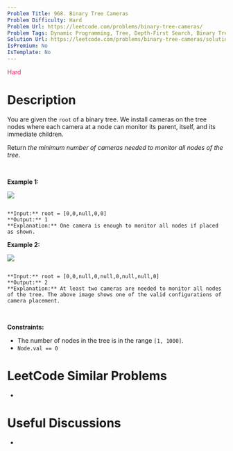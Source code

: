 ```yaml
---
Problem Title: 968. Binary Tree Cameras
Problem Difficulty: Hard
Problem Url: https://leetcode.com/problems/binary-tree-cameras/
Problem Tags: Dynamic Programming, Tree, Depth-First Search, Binary Tree
Solution Url: https://leetcode.com/problems/binary-tree-cameras/solution/
IsPremium: No
IsTemplate: No
---
```


<span style="color: rgb(233, 30, 99);">Hard</span>

# Description

You are given the `root` of a binary tree. We install cameras on the tree nodes where each camera at a node can monitor its parent, itself, and its immediate children.


Return *the minimum number of cameras needed to monitor all nodes of the tree*.


 


**Example 1:**


![](https://assets.leetcode.com/uploads/2018/12/29/bst_cameras_01.png)

```

**Input:** root = [0,0,null,0,0]
**Output:** 1
**Explanation:** One camera is enough to monitor all nodes if placed as shown.

```

**Example 2:**


![](https://assets.leetcode.com/uploads/2018/12/29/bst_cameras_02.png)

```

**Input:** root = [0,0,null,0,null,0,null,null,0]
**Output:** 2
**Explanation:** At least two cameras are needed to monitor all nodes of the tree. The above image shows one of the valid configurations of camera placement.

```

 


**Constraints:**


* The number of nodes in the tree is in the range `[1, 1000]`.
* `Node.val == 0`




# LeetCode Similar Problems

- []()

# Useful Discussions

- []()
